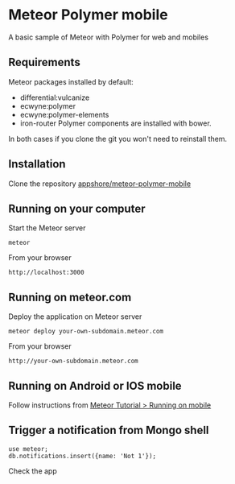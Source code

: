 # Meteor Polymer mobile
A basic sample of Meteor with Polymer for web and mobiles

## Requirements
Meteor packages installed by default: 
- differential:vulcanize
- ecwyne:polymer
- ecwyne:polymer-elements
- iron-router
Polymer components are installed with bower.

In both cases if you clone the git you won't need to reinstall them.

## Installation
Clone the repository [appshore/meteor-polymer-mobile](http://github.com/appshore/meteor-polymer-mobile)

## Running on your computer
Start the Meteor server
```
meteor
```
From your browser
```
http://localhost:3000
```

## Running on meteor.com
Deploy the application on Meteor server
```
meteor deploy your-own-subdomain.meteor.com
```
From your browser
```
http://your-own-subdomain.meteor.com
```

## Running on Android or IOS mobile
Follow instructions from [Meteor Tutorial > Running on mobile](https://www.meteor.com/try/7)

## Trigger a notification from Mongo shell
```
use meteor;
db.notifications.insert({name: 'Not 1'});
```
Check the app

